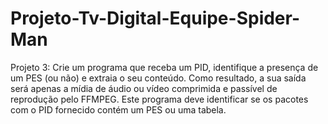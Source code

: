 # Projeto-Tv-Digital-Equipe-Spider-Man
Projeto  3: Crie um programa que receba um PID, identifique a presença de um PES (ou não) e extraia o seu conteúdo. Como resultado, a sua saída será apenas a mídia de áudio ou vídeo comprimida e passível de reprodução pelo FFMPEG. Este programa deve identificar se os pacotes com o PID fornecido contém um PES ou uma tabela.
